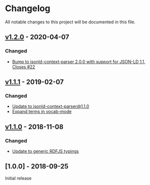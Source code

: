 # Changelog
All notable changes to this project will be documented in this file.

<a name="v1.2.0"></a>
## [v1.2.0](https://github.com/rubensworks/rdf-object.js/compare/v1.1.0...v1.2.0) - 2020-04-07

### Changed
* [Bump to jsonld-context-parser 2.0.0 with support for JSON-LD 1.1, Closes #22](https://github.com/rubensworks/rdf-object.js/commit/5113bf2266c1d2249e62a19a028d62e65085e65b)

<a name="v1.1.1"></a>
## [v1.1.1](https://github.com/rubensworks/rdf-object.js/compare/v1.1.0...v1.1.1) - 2019-02-07

### Changed
* [Update to jsonld-context-parser@1.1.0](https://github.com/rubensworks/rdf-object.js/commit/9db628b2c3bbd8f37b82026e1fe944b6a3f5da9f)
* [Expand terms in vocab-mode](https://github.com/rubensworks/rdf-object.js/commit/24e1120f49ed649daed8afd74b7f57e9290958ef)

<a name="v1.1.0"></a>
## [v1.1.0](https://github.com/rubensworks/rdf-object.js/compare/v1.0.0...v1.1.0) - 2018-11-08

### Changed
* [Update to generic RDFJS typings](https://github.com/rubensworks/rdf-object.js/commit/6aae54a3f43c1673e53e500346e2f6616b9a859f)

<a name="1.0.0"></a>
## [1.0.0] - 2018-09-25
Initial release
